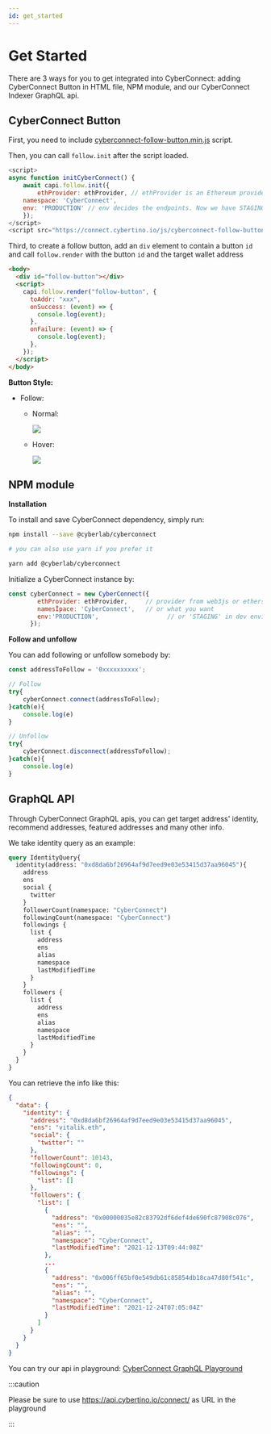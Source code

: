 ```yaml
---
id: get_started
---
```

# Get Started

There are 3 ways for you to get integrated into CyberConnect: adding CyberConnect Button in HTML file, NPM module, and our CyberConnect Indexer GraphQL api.


## CyberConnect Button

First, you need to include [cyberconnect-follow-button.min.js](https://connect.cybertino.io/js/cyberconnect-follow-button.min.js) script.

Then, you can call `follow.init` after the script loaded.

```js
<script>
async function initCyberConnect() {
    await capi.follow.init({
        ethProvider: ethProvider, // ethProvider is an Ethereum provider
	namespace: 'CyberConnect',
	env: 'PRODUCTION' // env decides the endpoints. Now we have STAGING and PRODUCTION. The default value is PRODUCTION
    });
</script>
<script src="https://connect.cybertino.io/js/cyberconnect-follow-button.min.js" defer onload="initCyberConnect"></script>
```

Third, to create a follow button, add an `div` element to contain a button `id` and call `follow.render` with the button `id` and the target wallet address

```html
<body>
  <div id="follow-button"></div>
  <script>
    capi.follow.render("follow-button", {
      toAddr: "xxx",
      onSuccess: (event) => {
        console.log(event);
      },
      onFailure: (event) => {
        console.log(event);
      },
    });
  </script>
</body>
```

<b>Button Style:</b>
* Follow:
  * Normal:

    ![](https://user-images.githubusercontent.com/17503721/143494393-d397246e-0901-4026-aa8a-666515ad6cc5.png)
  * Hover:

    ![](https://user-images.githubusercontent.com/17503721/143494572-598b1e0a-9c76-4f61-83d0-f25e589ef66e.png)

## NPM module

**Installation**

To install and save CyberConnect dependency, simply run:

```bash
npm install --save @cyberlab/cyberconnect

# you can also use yarn if you prefer it

yarn add @cyberlab/cyberconnect
```

Initialize a CyberConnect instance by:

```js
const cyberConnect = new CyberConnect({
        ethProvider: ethProvider,     // provider from web3js or ethers.js or other 
        namesÏpace: 'CyberConnect',   // or what you want
        env:'PRODUCTION',                   // or 'STAGING' in dev environment
      });
```

**Follow and unfollow**

You can add following or unfollow somebody by: 

```js
const addressToFollow = '0xxxxxxxxxx';

// Follow
try{
    cyberConnect.connect(addressToFollow);
}catch(e){
    console.log(e)
}

// Unfollow
try{
    cyberConnect.disconnect(addressToFollow);
}catch(e){
    console.log(e)
}

```

## GraphQL API

Through CyberConnect GraphQL apis, you can get target address' identity, recommend addresses, featured addresses and many other info. 

We take identity query as an example:

```graphql
query IdentityQuery{
  identity(address: "0xd8da6bf26964af9d7eed9e03e53415d37aa96045"){
    address
    ens
    social {
      twitter
    } 
    followerCount(namespace: "CyberConnect")
    followingCount(namespace: "CyberConnect")
    followings {
      list {
        address
        ens
        alias
        namespace
        lastModifiedTime
      }
    }
    followers {
      list {
        address
        ens
        alias
        namespace
        lastModifiedTime
      }
    } 
  }
}
```

You can retrieve the info like this:

```json
{
  "data": {
    "identity": {
      "address": "0xd8da6bf26964af9d7eed9e03e53415d37aa96045",
      "ens": "vitalik.eth",
      "social": {
        "twitter": ""
      },
      "followerCount": 10143,
      "followingCount": 0,
      "followings": {
        "list": []
      },
      "followers": {
        "list": [
          {
            "address": "0x00000035e82c83792df6def4de690fc87908c076",
            "ens": "",
            "alias": "",
            "namespace": "CyberConnect",
            "lastModifiedTime": "2021-12-13T09:44:08Z"
          },
          ...
          {
            "address": "0x006ff65bf0e549db61c85854db18ca47d80f541c",
            "ens": "",
            "alias": "",
            "namespace": "CyberConnect",
            "lastModifiedTime": "2021-12-24T07:05:04Z"
          }
        ]
      }
    }
  }
}
```

You can try our api in playground: [CyberConnect GraphQL Playground](https://api.cybertino.io/connect/graphiql)

:::caution

Please be sure to use https://api.cybertino.io/connect/ as URL in the playground

:::



